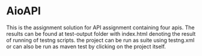 # AioAPI

This is the assignment solution for API assignment containing four apis.
The results can be found at test-output folder with index.html denoting the result of running of testng scripts.
the project can be run as suite using testng.xml or can also be run as maven test by clicking on the project itself.
